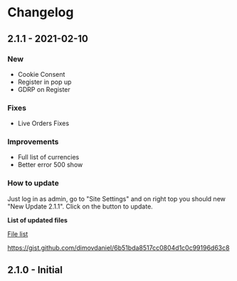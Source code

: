 # Changelog


## 2.1.1  - 2021-02-10 

### New
* Cookie Consent 
* Register in pop up
* GDRP on Register

### Fixes
* Live Orders Fixes

### Improvements
* Full list of currencies
* Better error 500 show

### How to update

Just log in as admin, go to "Site Settings" and on right top you should new "New Update 2.1.1". Click on the button to update.

**List of updated files**

[File list](https://gist.github.com/dimovdaniel/6b51bda8517cc0804d1c0c99196d63c8)

https://gist.github.com/dimovdaniel/6b51bda8517cc0804d1c0c99196d63c8

## 2.1.0  - Initial

